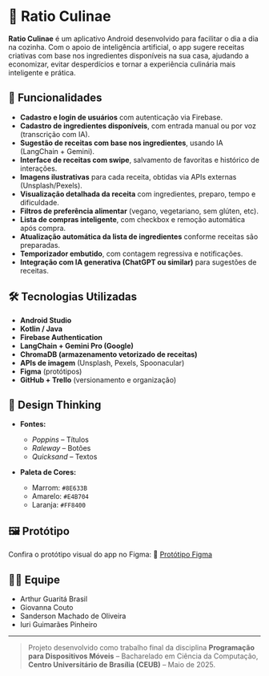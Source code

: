 # 🍳 Ratio Culinae

**Ratio Culinae** é um aplicativo Android desenvolvido para facilitar o dia a dia na cozinha. Com o apoio de inteligência artificial, o app sugere receitas criativas com base nos ingredientes disponíveis na sua casa, ajudando a economizar, evitar desperdícios e tornar a experiência culinária mais inteligente e prática.

## 📲 Funcionalidades

- **Cadastro e login de usuários** com autenticação via Firebase.
- **Cadastro de ingredientes disponíveis**, com entrada manual ou por voz (transcrição com IA).
- **Sugestão de receitas com base nos ingredientes**, usando IA (LangChain + Gemini).
- **Interface de receitas com swipe**, salvamento de favoritas e histórico de interações.
- **Imagens ilustrativas** para cada receita, obtidas via APIs externas (Unsplash/Pexels).
- **Visualização detalhada da receita** com ingredientes, preparo, tempo e dificuldade.
- **Filtros de preferência alimentar** (vegano, vegetariano, sem glúten, etc).
- **Lista de compras inteligente**, com checkbox e remoção automática após compra.
- **Atualização automática da lista de ingredientes** conforme receitas são preparadas.
- **Temporizador embutido**, com contagem regressiva e notificações.
- **Integração com IA generativa (ChatGPT ou similar)** para sugestões de receitas.

## 🛠 Tecnologias Utilizadas

- **Android Studio**
- **Kotlin / Java**
- **Firebase Authentication**
- **LangChain + Gemini Pro (Google)**
- **ChromaDB (armazenamento vetorizado de receitas)**
- **APIs de imagem** (Unsplash, Pexels, Spoonacular)
- **Figma** (protótipos)
- **GitHub + Trello** (versionamento e organização)

## 🧠 Design Thinking

- **Fontes:**
  - *Poppins* – Títulos
  - *Raleway* – Botões
  - *Quicksand* – Textos

- **Paleta de Cores:**
  - Marrom: `#8E633B`
  - Amarelo: `#E4B704`
  - Laranja: `#FF8400`

## 🖼 Protótipo

Confira o protótipo visual do app no Figma:
📎 [Protótipo Figma](https://www.figma.com/design/pBSvcesb8zOoxIAveenFjr/Ratio-Culinae?node-id=0-1&t=AzOsjt5t0r8o0JsI-1)

## 👨‍💻 Equipe

- Arthur Guaritá Brasil  
- Giovanna Couto  
- Sanderson Machado de Oliveira  
- Iuri Guimarães Pinheiro  

---

> Projeto desenvolvido como trabalho final da disciplina **Programação para Dispositivos Móveis** – Bacharelado em Ciência da Computação, **Centro Universitário de Brasília (CEUB)** – Maio de 2025.
